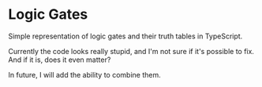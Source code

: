 # Logic Gates
Simple representation of logic gates and their truth tables in TypeScript.

Currently the code looks really stupid, and I'm not sure if it's possible to fix. And if it is, does it even matter?

In future, I will add the ability to combine them.